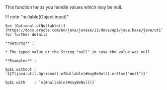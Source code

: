 This function helps you handle values which may be null.

!!! note "nullable(Object input)"

    See [Optional.ofNullable()](https://docs.oracle.com/en/java/javase/11/docs/api/java.base/java/util/Optional.html#ofNullable(T)) for further details

    **Returns** :
    
    * The typed value or the String "null" in case the value was null.

    **Examples** :

    SpEL without : `${T(java.util.Optional).ofNullable(#mayBeNull).orElse("null")}`

    SpEL with    : `${#nullable(#mayBeNull)}`
